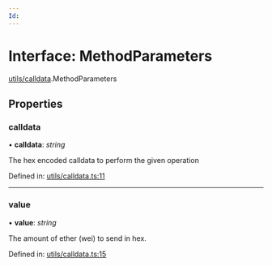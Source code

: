 ```yaml
---
Id: 
---
```


# Interface: MethodParameters

[utils/calldata](../modules/utils_calldata.md).MethodParameters

## Properties

### calldata

• **calldata**: *string*

The hex encoded calldata to perform the given operation

Defined in: [utils/calldata.ts:11](https://github.com/Uniswap/uniswap-v3-sdk/blob/4a7e393/src/utils/calldata.ts#L11)

___

### value

• **value**: *string*

The amount of ether (wei) to send in hex.

Defined in: [utils/calldata.ts:15](https://github.com/Uniswap/uniswap-v3-sdk/blob/4a7e393/src/utils/calldata.ts#L15)

